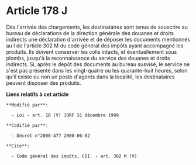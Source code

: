 # Article 178 J

Dès l'arrivée des chargements, les destinataires sont tenus de souscrire au bureau de déclarations de la direction générale
des douanes et droits indirects une déclaration d'arrivée et de déposer les documents mentionnés au I de l'article 302 M du
code général des impôts ayant accompagné les produits. Ils doivent conserver les colis intacts, et éventuellement sous
plombs, jusqu'à la reconnaissance du service des douanes et droits indirects. Si, après le dépôt des documents au bureau
susvisé, le service ne s'est pas présenté dans les vingt-quatre ou les quarante-huit heures, selon qu'il existe ou non un
poste d'agents dans la localité, les destinataires peuvent disposer des produits.

**Liens relatifs à cet article**

	**Modifié par**:

	  - Loi - art. 18 (V) JORF 31 décembre 1999

	**Codifié par**:

	  - Décret n°2000-477 2000-06-02

	**Cite**:

	  - Code général des impôts, CGI. - art. 302 M (V)
